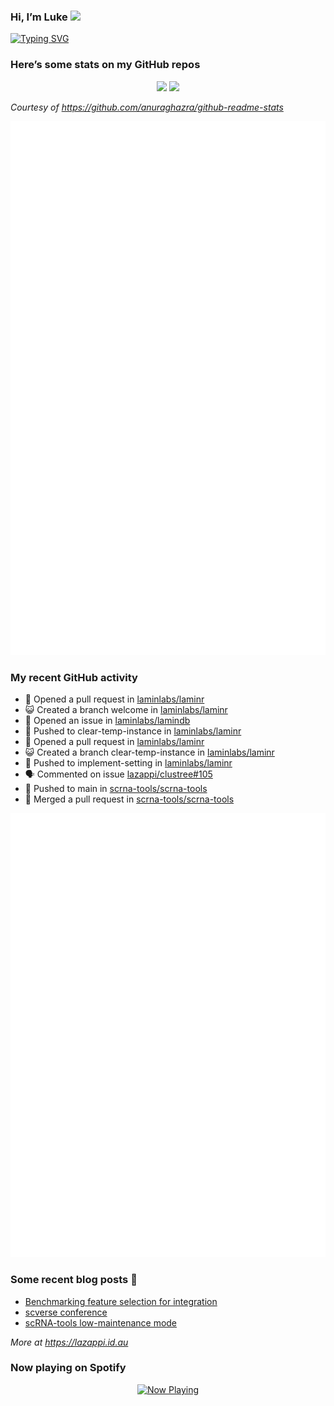 
<!-- README.md is generated from README.Rmd. Please edit that file -->

### Hi, I’m Luke <img src="https://raw.githubusercontent.com/MartinHeinz/MartinHeinz/master/wave.gif" width="30px">

<!-- Customise this at https://readme-typing-svg.demolab.com -->

[![Typing
SVG](https://readme-typing-svg.demolab.com?font=Fira+Code&duration=3000&pause=200&color=9D24F7&center=true&random=true&width=435&lines=Data+scientist;Bioinformatician;Package+developer;Workflow+engineer)](https://git.io/typing-svg)

<!--
**lazappi/lazappi** is a ✨ _special_ ✨ repository because its `README.md` (this file) appears on your GitHub profile.
&#10;Here are some ideas to get you started:
&#10;- 🔭 I’m currently working on ...
- 🌱 I’m currently learning ...
- 👯 I’m looking to collaborate on ...
- 🤔 I’m looking for help with ...
- 💬 Ask me about ...
- 📫 How to reach me: ...
- 😄 Pronouns: ...
- ⚡ Fun fact: ...
-->

### Here’s some stats on my GitHub repos

<p align="center">
<img src="https://github-readme-stats.vercel.app/api?username=lazappi&count_private=true&show_icons=true&theme=buefy&hide_title=True">
<img src="https://github-readme-stats.vercel.app/api/top-langs/?username=lazappi&hide=html&theme=buefy&layout=compact">
</p>

*Courtesy of <https://github.com/anuraghazra/github-readme-stats>*

<p align="center" style="width:100%;">
<img src="https://github.com/lazappi/lazappi/raw/main/github-intro.svg">
</p>

### My recent GitHub activity

- 🤔 Opened a pull request in
  [laminlabs/laminr](https://github.com/laminlabs/laminr)
- 😺 Created a branch welcome in
  [laminlabs/laminr](https://github.com/laminlabs/laminr)
- 🤔 Opened an issue in
  [laminlabs/lamindb](https://github.com/laminlabs/lamindb)
- 📨 Pushed to clear-temp-instance in
  [laminlabs/laminr](https://github.com/laminlabs/laminr)
- 🤔 Opened a pull request in
  [laminlabs/laminr](https://github.com/laminlabs/laminr)
- 😺 Created a branch clear-temp-instance in
  [laminlabs/laminr](https://github.com/laminlabs/laminr)
- 📨 Pushed to implement-setting in
  [laminlabs/laminr](https://github.com/laminlabs/laminr)
- 🗣 Commented on issue
  [lazappi/clustree#105](https://github.com/lazappi/clustree#105)
- 📨 Pushed to main in
  [scrna-tools/scrna-tools](https://github.com/scrna-tools/scrna-tools)
- 🎉 Merged a pull request in
  [scrna-tools/scrna-tools](https://github.com/scrna-tools/scrna-tools)

<p align="center" style="width:100%;">
<img src="https://github.com/lazappi/lazappi/raw/main/github-status.svg">
</p>

### Some recent blog posts 📝

- [Benchmarking feature selection for
  integration](https://lazappi.id.au/posts/2025-03-15-feature-selection-benchmark/)
- [scverse
  conference](https://lazappi.id.au/posts/2024-09-15-scverse-conference/)
- [scRNA-tools low-maintenance
  mode](https://lazappi.id.au/posts/2024-03-04-scRNAtools-low-maintenance/)

*More at <https://lazappi.id.au>*

### Now playing on Spotify

<p align="center">
<a href="https://now-playing-profile.lazappi.vercel.app/now-playing?open">
<img src="https://now-playing-profile.lazappi.vercel.app/now-playing" width="256" height="64" alt="Now Playing">
</a>
</p>
